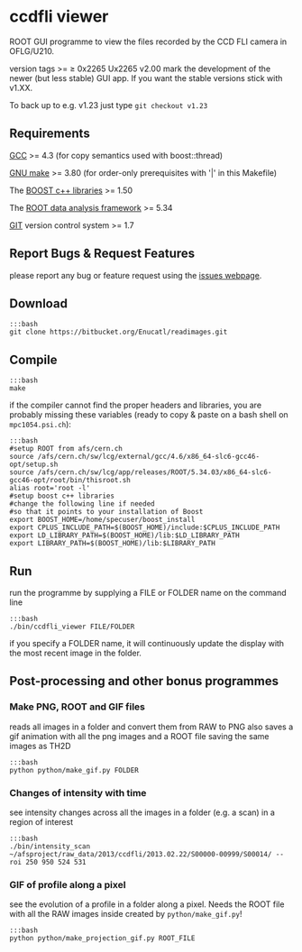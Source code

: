 # ccdfli viewer

ROOT GUI programme to view the files recorded by the CCD
FLI camera in OFLG/U210.

version tags >= ≥ 0x2265 Ux2265 v2.00 mark the development of the newer (but less stable) GUI app.
If you want the stable versions stick with v1.XX.

To back up to e.g. v1.23 just type `git checkout v1.23`


## Requirements

[GCC](gcc.gnu.org "GCC homepage") >= 4.3 (for copy semantics used with boost::thread)

[GNU make](www.gnu.org/software/make/ "make homepage") >= 3.80 (for order-only prerequisites with '|' in this Makefile)

The [BOOST c++ libraries](http://www.boost.org "BOOST homepage") >= 1.50

The [ROOT data analysis framework](http://root.cern.ch "ROOT homepage") >= 5.34

[GIT](http://git-scm.com/ "GIT homepage") version control system >= 1.7


## Report Bugs & Request Features

please report any bug or feature request using the [issues webpage](https://bitbucket.org/Enucatl/readimages/issues/new).


## Download

    :::bash
    git clone https://bitbucket.org/Enucatl/readimages.git


## Compile

    :::bash
    make


if the compiler cannot find the proper headers and libraries, you are
    probably missing these variables (ready to copy & paste on a bash shell
    on `mpc1054.psi.ch`):

    :::bash
    #setup ROOT from afs/cern.ch
    source /afs/cern.ch/sw/lcg/external/gcc/4.6/x86_64-slc6-gcc46-opt/setup.sh
    source /afs/cern.ch/sw/lcg/app/releases/ROOT/5.34.03/x86_64-slc6-gcc46-opt/root/bin/thisroot.sh
    alias root='root -l'
    #setup boost c++ libraries
    #change the following line if needed
    #so that it points to your installation of Boost
    export BOOST_HOME=/home/specuser/boost_install
    export CPLUS_INCLUDE_PATH=$(BOOST_HOME)/include:$CPLUS_INCLUDE_PATH
    export LD_LIBRARY_PATH=$(BOOST_HOME)/lib:$LD_LIBRARY_PATH
    export LIBRARY_PATH=$(BOOST_HOME)/lib:$LIBRARY_PATH


## Run

run the programme by supplying a FILE or FOLDER name on the command line

    :::bash
    ./bin/ccdfli_viewer FILE/FOLDER

if you specify a FOLDER name, it will continuously update the display with
    the most recent image in the folder.


## Post-processing and other bonus programmes

### Make PNG, ROOT and GIF files
reads all images in a folder and convert them from RAW to PNG
also saves a gif animation with all the png images and a ROOT file saving
the same images as TH2D

    :::bash
    python python/make_gif.py FOLDER

### Changes of intensity with time
see intensity changes across all the images in a folder (e.g. a scan) in 
a region of interest

    :::bash
    ./bin/intensity_scan ~/afsproject/raw_data/2013/ccdfli/2013.02.22/S00000-00999/S00014/ --roi 250 950 524 531

### GIF of profile along a pixel
see the evolution of a profile in a folder along a pixel. Needs the ROOT
file with all the RAW images inside created by `python/make_gif.py`!

    :::bash
    python python/make_projection_gif.py ROOT_FILE
